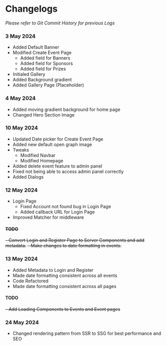 <!-- @format -->

# Changelogs

_Please refer to Git Commit History for previous Logs_

### 3 May 2024

- Added Default Banner
- Modified Create Event Page
  - Added field for Banners
  - Added field for Sponsors
  - Added field for Prizes
- Initialed Gallery
- Added Background gradient
- Added Gallery Page (Placeholder)

### 4 May 2024

- Added moving gradient background for home page
- Changed Hero Section Image

### 10 May 2024

- Updated Date picker for Create Event Page
- Added new default open graph image
- Tweaks
  - Modified Navbar
  - Modified Homepage
- Added delete event feature to admin panel
- Fixed not being able to access admin panel correctly
- Added Dialogs

### 12 May 2024

- Login Page
  - Fixed Account not found bug in Login Page
  - Added callback URL for Login Page
- Improved Matcher for middleware

#### ~~TODO~~

~~- Convert Login and Register Page to Server Components and add metadata.~~
~~- Make changes to date formatting in events.~~

### 13 May 2024

- Added Metadata to Login and Register
- Made date formatting consistent across all events
- Code Refactored
- Made date formatting consistent across all pages

#### TODO

~~- Add Loading Components to Events and Event pages~~

### 24 May 2024

- Changed rendering pattern from SSR to SSG for best performance and SEO


